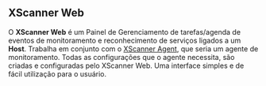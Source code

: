 ## XScanner Web

 O **XScanner Web** é um Painel de Gerenciamento de tarefas/agenda de eventos de monitoramento e reconhecimento de serviços ligados a um **Host**. Trabalha em conjunto com o [XScanner Agent](https://github.com/lvluanvinicius/xscanner-agent.git), que seria um agente de monitoramento. 
Todas as configurações que o agente necessita, são criadas e configuradas pelo XScanner Web. Uma interface simples e de fácil utilização para o usuário.
